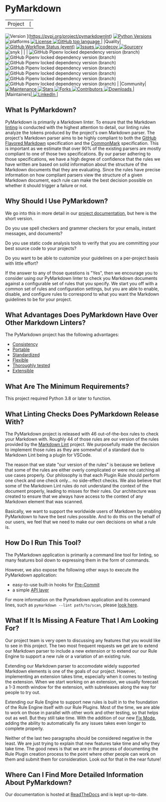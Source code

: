 # PyMarkdown

|   |   |
|---|---|
|Project|[
![Version](https://img.shields.io/pypi/v/pymarkdownlnt.svg)
](https://pypi.org/project/pymarkdownlnt)  [
![Python Versions](https://img.shields.io/pypi/pyversions/pymarkdownlnt.svg)
](https://pypi.org/project/pymarkdownlnt)  
![platforms](https://img.shields.io/badge/platform-windows%20%7C%20macos%20%7C%20linux-lightgrey)
  [
![License](https://img.shields.io/github/license/jackdewinter/pymarkdown.svg)
](https://github.com/jackdewinter/pymarkdown/blob/main/LICENSE.txt)  [
![GitHub top language](https://img.shields.io/github/languages/top/jackdewinter/pymarkdown)
](https://github.com/jackdewinter/pymarkdown)|
|Quality|[
![GitHub Workflow Status (event)
](https://img.shields.io/github/actions/workflow/status/jackdewinter/pymarkdown/main.yml?branch=main)](https://github.com/jackdewinter/pymarkdown/actions/workflows/main.yml)  [
![Issues](https://img.shields.io/github/issues/jackdewinter/pymarkdown.svg)
](https://github.com/jackdewinter/pymarkdown/issues)  [
![codecov](https://codecov.io/gh/jackdewinter/pymarkdown/branch/main/graph/badge.svg?token=PD5TKS8NQQ)
](https://codecov.io/gh/jackdewinter/pymarkdown)  [
![Sourcery](https://img.shields.io/badge/Sourcery-enabled-brightgreen)
](https://sourcery.ai)  
![snyk](https://img.shields.io/snyk/vulnerabilities/github/jackdewinter/pymarkdown)
 |
|  |
![GitHub Pipenv locked dependency version (branch)
](https://img.shields.io/github/pipenv/locked/dependency-version/jackdewinter/pymarkdown/dev/black/main)  
![GitHub Pipenv locked dependency version (branch)
](https://img.shields.io/github/pipenv/locked/dependency-version/jackdewinter/pymarkdown/dev/flake8/main)  
![GitHub Pipenv locked dependency version (branch)
](https://img.shields.io/github/pipenv/locked/dependency-version/jackdewinter/pymarkdown/dev/pylint/main)  
![GitHub Pipenv locked dependency version (branch)
](https://img.shields.io/github/pipenv/locked/dependency-version/jackdewinter/pymarkdown/dev/mypy/main)  
![GitHub Pipenv locked dependency version (branch)
](https://img.shields.io/github/pipenv/locked/dependency-version/jackdewinter/pymarkdown/dev/pyroma/main)  
![GitHub Pipenv locked dependency version (branch)
](https://img.shields.io/github/pipenv/locked/dependency-version/jackdewinter/pymarkdown/dev/pre-commit/main) 
![GitHub Pipenv locked dependency version (branch)
](https://img.shields.io/github/pipenv/locked/dependency-version/jackdewinter/pymarkdown/dev/sourcery/main) |
|Community|[
![Maintenance](https://img.shields.io/badge/Maintained%3F-yes-green.svg)
](https://github.com/jackdewinter/pymarkdown/graphs/commit-activity) [
![Stars](https://img.shields.io/github/stars/jackdewinter/pymarkdown.svg)
](https://github.com/jackdewinter/pymarkdown/stargazers)  [
![Forks](https://img.shields.io/github/forks/jackdewinter/pymarkdown.svg)
](https://github.com/jackdewinter/pymarkdown/network/members)  [
![Contributors](https://img.shields.io/github/contributors/jackdewinter/pymarkdown.svg)
](https://github.com/jackdewinter/pymarkdown/graphs/contributors)  [
![Downloads](https://img.shields.io/pypi/dm/pymarkdownlnt.svg)
](https://pypistats.org/packages/pymarkdownlnt)|
|Maintainers|[
![LinkedIn](https://img.shields.io/badge/-LinkedIn-black.svg?logo=linkedin&colorB=555)
](https://www.linkedin.com/in/jackdewinter/)|

## What Is PyMarkdown?

PyMarkdown is primarily a Markdown linter. To ensure that the Markdown
[linting](https://en.wikipedia.org/wiki/Lint_%28software%29) is conducted with
the highest attention to detail, our linting rules analyze the tokens produced
by the project's own Markdown parser. The project's Markdown parser aims to be
highly compliant to both the
[GitHub Flavored Markdown](https://github.github.com/gfm/) specification and the
[CommonMark](https://spec.commonmark.org/) specification. This is important as
we estimate that over 90% of the existing parsers are mostly compliant to one of
those two specifications. By our parser adhering to those specifications, we
have a high degree of confidence that the rules we have written are based on
solid information about the structure of the Markdown documents that they are
evaluating. Since the rules have precise information on how compliant parsers
view the structure of a given Markdown document, each rule can make the best
decision possible on whether it should trigger a failure or not.

## Why Should I Use PyMarkdown?

We go into this in more detail in our [project documentation](https://pymarkdown.readthedocs.io/en/latest/),
but here is the short version.

Do you use spell checkers and grammer checkers for your emails, instant messages,
and documents?

Do you use static code analysis tools to verify that you are committing your best
source code to your projects?

Do you want to be able to customize your guidelines on a per-project basis with
little effort?

If the answer to any of those questions is "Yes", then we encourage you to
consider using our PyMarkdown linter to check you Markdown documents against
a configurable set of rules that you specify.  We start you off with a common
set of rules and configuration settings, but you are able to enable, disable,
and configure rules to correspond to what you want the Markdown guidelines
to be for your project.

## What Advantages Does PyMarkdown Have Over Other Markdown Linters?

The PyMarkdown project has the following advantages:

- [Consistency](https://pymarkdown.readthedocs.io/en/latest/#consistency)
- [Portable](https://pymarkdown.readthedocs.io/en/latest/#portable)
- [Standardized](https://pymarkdown.readthedocs.io/en/latest/#standardized)
- [Flexible](https://pymarkdown.readthedocs.io/en/latest/#flexible)
- [Thoroughly tested](https://pymarkdown.readthedocs.io/en/latest/#thoroughly-tested)
- [Extensible](https://pymarkdown.readthedocs.io/en/latest/#extensible)

## What Are The Minimum Requirements?

This project required Python 3.8 or later to function.

## What Linting Checks Does PyMarkdown Release With?

The PyMarkdown project is released with 46 out-of-the-box rules to check your
Markdown with.  Roughly 44 of those rules are our version of the rules provided
by the [Markdown Lint](https://github.com/DavidAnson/markdownlint) project.
We purposefully made the decision to implement those rules as they are somewhat
of a standard due to Markdown Lint being a plugin for VSCode.

The reason that we state "our version of the rules" is because we believe that
some of the rules are either overly complicated or were not catching all use
cases properly.  Our philosophy is that each Plugin Rule should perform one
check and one check only... no side-effect checks.  We also believe that some
of the Markdown Lint rules do not understand the context of the document properly,
leading to misses for their rules.  Our architecture was created to ensure that
we always have access to the context of any Markdown element that was scanned.

Basically, we want to support the worldwide users of Markdown by enabling
PyMarkdown to have the best rules possible.  And to do this on the behalf of
our users, we feel that we need to make our own decisions on what a rule is.

## How Do I Run This Tool?

The PyMarkdown application is primarily a command line tool for linting, so
many features boil down to expressing them in the form of commands.

However, we also expose the following other ways to execute the PyMarkdown application:

- easy-to-use built-in hooks for [Pre-Commit](https://pymarkdown.readthedocs.io/en/latest/getting-started/#installing-via-pre-commit)
- a simple [API layer](https://pymarkdown.readthedocs.io/en/latest/api/)

For more information on the Pymarkdown application and its command lines, such as `pymarkdown --lint path/to/scan`, please [look here](https://pymarkdown.readthedocs.io/en/latest/).

## What If It Is Missing A Feature That I Am Looking For?

Our project team is very open to discussing any features that you would like to
see in this project.  The two most frequent requests we get are to extend our Markdown
parser to include a new extension or to extend our our Rule Engine to support
a new rule or a variation of an existing rule.

Extending our Markdown parser to accomodate widely supported Markdown elements
is one of the goals of our project.  However, implementing an extension takes time,
especially when it comes to testing the extension.  When we start working on an
extension, we usually forecast a 1-3 month window for the extension, with subreleases
along the way for people to try out.

Extending our Rule Engine to support new rules is built in to the foundation of
the Rule Engine itself with our Rule Plugins.  Most of the time, we are able to
work on those in parallel
with other work and other testing, so that helps out as well.  But they still take
time.  With the addition of our new [Fix Mode](https://pymarkdown.readthedocs.io/en/latest/user-guide/#fix-mode-failure-correction),
adding the ability to automatically fix any issues takes even longer to complete
properly.

Neither of the last two paragraphs should be considered negative in the least.
We are just trying to explain that new features take time and why they take
time.  The good news is that we are in the process of documenting the Rule Plugin
creation
process to the point where other people can work on them and submit them for consideration.
Look out for that in the near future!

## Where Can I Find More Detailed Information About PyMarkdown?

Our documentation is hosted at [ReadTheDocs](https://pymarkdown.readthedocs.io/en/latest/)
and is kept up-to-date.